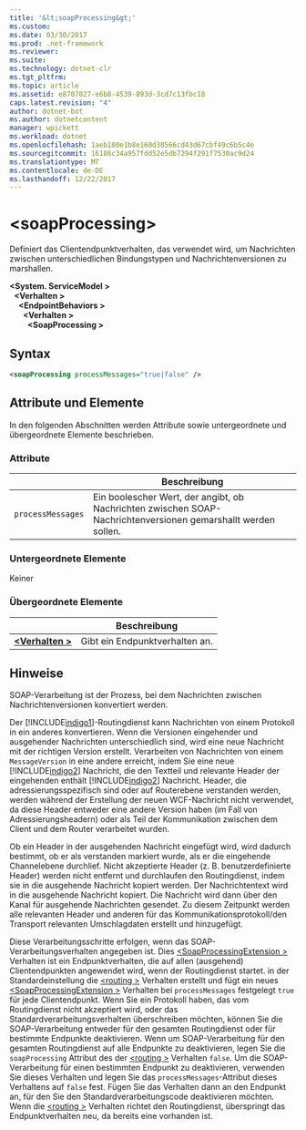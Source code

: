 ```yaml
---
title: '&lt;soapProcessing&gt;'
ms.custom: 
ms.date: 03/30/2017
ms.prod: .net-framework
ms.reviewer: 
ms.suite: 
ms.technology: dotnet-clr
ms.tgt_pltfrm: 
ms.topic: article
ms.assetid: e8707027-e6b8-4539-893d-3cd7c13fbc18
caps.latest.revision: "4"
author: dotnet-bot
ms.author: dotnetcontent
manager: wpickett
ms.workload: dotnet
ms.openlocfilehash: 1aeb100e1b8e160d30566cd43d67cbf49c6b5c4e
ms.sourcegitcommit: 16186c34a957fdd52e5db7294f291f7530ac9d24
ms.translationtype: MT
ms.contentlocale: de-DE
ms.lasthandoff: 12/22/2017
---
```

# <a name="ltsoapprocessinggt"></a>&lt;soapProcessing&gt;

Definiert das Clientendpunktverhalten, das verwendet wird, um Nachrichten zwischen unterschiedlichen Bindungstypen und Nachrichtenversionen zu marshallen.

**\<System. ServiceModel >**   
&nbsp;&nbsp;**\<Verhalten >**   
&nbsp;&nbsp;&nbsp;&nbsp;**\<EndpointBehaviors >**   
&nbsp;&nbsp;&nbsp;&nbsp;&nbsp;&nbsp;**\<Verhalten >**   
&nbsp;&nbsp;&nbsp;&nbsp;&nbsp;&nbsp;&nbsp;&nbsp;**\<SoapProcessing >**

## <a name="syntax"></a>Syntax

```xml
<soapProcessing processMessages="true|false" />
```

## <a name="attributes-and-elements"></a>Attribute und Elemente

In den folgenden Abschnitten werden Attribute sowie untergeordnete und übergeordnete Elemente beschrieben.

### <a name="attributes"></a>Attribute

|                   | Beschreibung |
| ----------------- | ----------- |
| `processMessages` | Ein boolescher Wert, der angibt, ob Nachrichten zwischen SOAP-Nachrichtenversionen gemarshallt werden sollen. |

### <a name="child-elements"></a>Untergeordnete Elemente

Keiner

### <a name="parent-elements"></a>Übergeordnete Elemente

|     | Beschreibung |
| --- | ----------- |
| [**\<Verhalten >**](../../../../../docs/framework/configure-apps/file-schema/wcf/behavior-of-endpointbehaviors.md) | Gibt ein Endpunktverhalten an. |

## <a name="remarks"></a>Hinweise

SOAP-Verarbeitung ist der Prozess, bei dem Nachrichten zwischen Nachrichtenversionen konvertiert werden.

Der [!INCLUDE[indigo1](../../../../../includes/indigo1-md.md)]-Routingdienst kann Nachrichten von einem Protokoll in ein anderes konvertieren. Wenn die Versionen eingehender und ausgehender Nachrichten unterschiedlich sind, wird eine neue Nachricht mit der richtigen Version erstellt. Verarbeiten von Nachrichten von einem <!--zz <xref:System.ServiceModel.Channel.MessageVersion> --> `MessageVersion` in eine andere erreicht, indem Sie eine neue [!INCLUDE[indigo2](../../../../../includes/indigo2-md.md)] Nachricht, die den Textteil und relevante Header der eingehenden enthält [!INCLUDE[indigo2](../../../../../includes/indigo2-md.md)] Nachricht. Header, die adressierungsspezifisch sind oder auf Routerebene verstanden werden, werden während der Erstellung der neuen WCF-Nachricht nicht verwendet, da diese Header entweder eine andere Version haben (im Fall von Adressierungsheadern) oder als Teil der Kommunikation zwischen dem Client und dem Router verarbeitet wurden.

Ob ein Header in der ausgehenden Nachricht eingefügt wird, wird dadurch bestimmt, ob er als verstanden markiert wurde, als er die eingehende Channelebene durchlief. Nicht akzeptierte Header (z. B. benutzerdefinierte Header) werden nicht entfernt und durchlaufen den Routingdienst, indem sie in die ausgehende Nachricht kopiert werden. Der Nachrichtentext wird in die ausgehende Nachricht kopiert. Die Nachricht wird dann über den Kanal für ausgehende Nachrichten gesendet. Zu diesem Zeitpunkt werden alle relevanten Header und anderen für das Kommunikationsprotokoll/den Transport relevanten Umschlagdaten erstellt und hinzugefügt.

Diese Verarbeitungsschritte erfolgen, wenn das SOAP-Verarbeitungsverhalten angegeben ist. Dies [ \<SoapProcessingExtension >](../../../../../docs/framework/configure-apps/file-schema/wcf/soapprocessing.md) Verhalten ist ein Endpunktverhalten, die auf allen (ausgehend) Clientendpunkten angewendet wird, wenn der Routingdienst startet. in der Standardeinstellung die [ \<routing >](../../../../../docs/framework/configure-apps/file-schema/wcf/routing-of-servicebehavior.md) Verhalten erstellt und fügt ein neues [ \<SoapProcessingExtension >](../../../../../docs/framework/configure-apps/file-schema/wcf/soapprocessing.md) Verhalten bei `processMessages` festgelegt `true` für jede Clientendpunkt. Wenn Sie ein Protokoll haben, das vom Routingdienst nicht akzeptiert wird, oder das Standardverarbeitungsverhalten überschreiben möchten, können Sie die SOAP-Verarbeitung entweder für den gesamten Routingdienst oder für bestimmte Endpunkte deaktivieren.  Wenn um SOAP-Verarbeitung für den gesamten Routingdienst auf alle Endpunkte zu deaktivieren, legen Sie die `soapProcessing` Attribut des der [ \<routing >](../../../../../docs/framework/configure-apps/file-schema/wcf/routing-of-servicebehavior.md) Verhalten `false`. Um die SOAP-Verarbeitung für einen bestimmten Endpunkt zu deaktivieren, verwenden Sie dieses Verhalten und legen Sie das `processMessages`-Attribut dieses Verhaltens auf `false` fest. Fügen Sie das Verhalten dann an den Endpunkt an, für den Sie den Standardverarbeitungscode deaktivieren möchten.  Wenn die [ \<routing >](../../../../../docs/framework/configure-apps/file-schema/wcf/routing-of-servicebehavior.md) Verhalten richtet den Routingdienst, überspringt das Endpunktverhalten neu, da bereits eine vorhanden ist.
